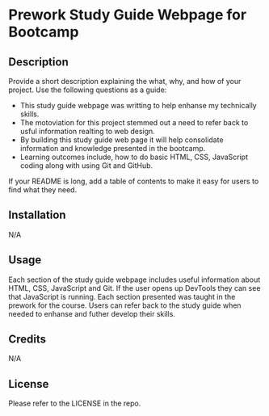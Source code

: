 # Prework Study Guide Webpage for Bootcamp

## Description

Provide a short description explaining the what, why, and how of your project. Use the following questions as a guide:

- This study guide webpage was writting to help enhanse my technically skills.
- The motoviation for this project stemmed out a need to refer back to usful information realting to web design.
- By building this study guide web page it will help consolidate information and knowledge presented in the bootcamp. 
- Learning outcomes include, how to do basic HTML, CSS, JavaScript coding along with using Git and GitHub.

If your README is long, add a table of contents to make it easy for users to find what they need.

## Installation

N/A

## Usage

Each section of the study guide webpage includes useful information about HTML, CSS, JavaScript and Git. If the user opens up DevTools they can see that JavaScript is running. Each section presented was taught in the prework for the course. Users can refer back to the study guide when needed to enhanse and futher develop their skills. 

## Credits

N/A

## License

Please refer to the LICENSE in the repo.